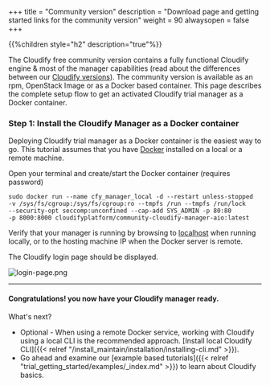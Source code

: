 +++
title = "Community version"
description = "Download page and getting started links for the community version"
weight = 90
alwaysopen = false
+++

{{%children style="h2" description="true"%}}


The Cloudify free community version contains a fully functional Cloudify engine & most of the manager capabilities (read about the differences between our [Cloudify versions](https://cloudify.co/product/community-enterprise-editions)).
The community version is available as an rpm, OpenStack Image or as a Docker based container. This page describes the complete setup flow to get an activated Cloudify trial manager as a Docker container.

### Step 1: Install the Cloudify Manager as a Docker container


Deploying Cloudify trial manager as a Docker container is the easiest way to go.
This tutorial assumes that you have [Docker](https://docs.docker.com/install) installed on a local or a remote machine.

Open your terminal and create/start the Docker container (requires password)
```
sudo docker run --name cfy_manager_local -d --restart unless-stopped
-v /sys/fs/cgroup:/sys/fs/cgroup:ro --tmpfs /run --tmpfs /run/lock
--security-opt seccomp:unconfined --cap-add SYS_ADMIN -p 80:80
-p 8000:8000 cloudifyplatform/community-cloudify-manager-aio:latest
```

Verify that your manager is running by browsing to [localhost](http://localhost) when running locally,
or to the hosting machine IP when the Docker server is remote.

The Cloudify login page should be displayed.

![login-page.png]( /images/ui/login/login-page.png )


____

#### Congratulations! you now have your Cloudify manager ready.

What's next?

* Optional - When using a remote Docker service, working with Cloudify using a local CLI is the recommended approach. [Install local Cloudify CLI]({{< relref "/install_maintain/installation/installing-cli.md" >}}).
* Go ahead and examine our [example based tutorials]({{< relref "trial_getting_started/examples/_index.md" >}}) to learn about Cloudify basics.
